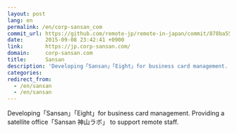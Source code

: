 ```yaml
---
layout: post
lang: en
permalink: /en/corp-sansan_com
commit_url: https://github.com/remote-jp/remote-in-japan/commit/878ba55549cacf0553e4c7492bc182c511c01bd3
date:       2015-09-08 23:42:41 +0900
link:       https://jp.corp-sansan.com/
domain:     corp-sansan.com
title:      Sansan
description: 'Developing「Sansan」「Eight」for business card management. Providing a satellite office「Sansan 神山ラボ」 to support remote staff.'
categories: 
redirect_from:
  - /en/sansan
  - /en/sansan
---
```


<p>Developing「Sansan」「Eight」for business card management. Providing a satellite office「Sansan 神山ラボ」 to support remote staff.</p>
